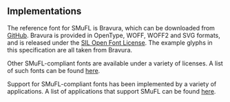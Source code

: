 Implementations
---------------

The reference font for SMuFL is Bravura, which can be downloaded from [GitHub](https://github.com/steinbergmedia/bravura/releases).
Bravura is provided in OpenType, WOFF, WOFF2 and SVG formats, and is released under the
[SIL Open Font License](https://github.com/steinbergmedia/bravura/releases). The example glyphs
in this specification are all taken from Bravura.

Other SMuFL-compliant fonts are available under a variety of licenses. A list
of such fonts can be found [here](http://www.smufl.org/fonts).

Support for SMuFL-compliant fonts has been implemented by a variety of
applications. A list of applications that support SMuFL can be found [here](http://www.smufl.org/software).
